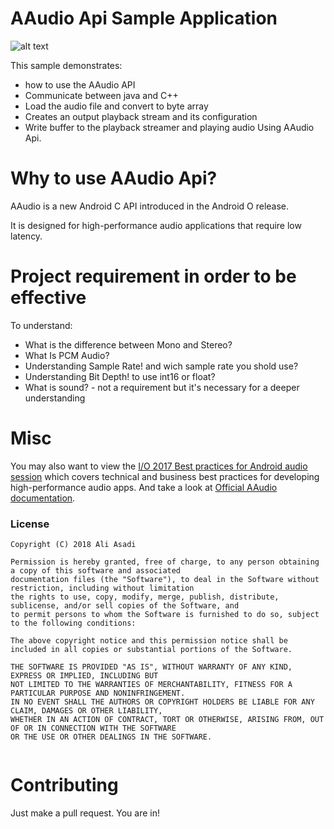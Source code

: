 # AAudio Api Sample Application

![alt text](https://www.androidcentral.com/sites/androidcentral.com/files/styles/xlarge/public/article_images/2015/01/podcast-event.jpg?itok=zsMimlTM)


This sample demonstrates:

* how to use the AAudio API
* Communicate between java and C++
* Load the audio file and convert to byte array
* Creates an output playback stream and its configuration
* Write buffer to the playback streamer and playing audio Using AAudio Api.


# Why to use AAudio Api?
AAudio is a new Android C API introduced in the Android O release.

It is designed for high-performance audio applications that require low latency.


# Project requirement in order to be effective

To understand:

* What is the difference between Mono and Stereo?
* What Is PCM Audio?
* Understanding Sample Rate! and wich sample rate you shold use?
* Understanding Bit Depth! to use int16 or float? 
* What is sound? - not a requirement but it's necessary for a deeper understanding

# Misc
 You may also want to view the [ I/O 2017 Best practices for Android audio session](https://www.youtube.com/watch?v=C0BPXZIvG-Q)
 which covers technical and business best practices for developing high-performance audio apps. And take a look at 
 [Official AAudio documentation](https://developer.android.com/ndk/guides/audio/aaudio/aaudio.html).

### License
```
Copyright (C) 2018 Ali Asadi

Permission is hereby granted, free of charge, to any person obtaining a copy of this software and associated 
documentation files (the "Software"), to deal in the Software without restriction, including without limitation 
the rights to use, copy, modify, merge, publish, distribute, sublicense, and/or sell copies of the Software, and 
to permit persons to whom the Software is furnished to do so, subject to the following conditions:

The above copyright notice and this permission notice shall be included in all copies or substantial portions of the Software.

THE SOFTWARE IS PROVIDED "AS IS", WITHOUT WARRANTY OF ANY KIND, EXPRESS OR IMPLIED, INCLUDING BUT
NOT LIMITED TO THE WARRANTIES OF MERCHANTABILITY, FITNESS FOR A PARTICULAR PURPOSE AND NONINFRINGEMENT.
IN NO EVENT SHALL THE AUTHORS OR COPYRIGHT HOLDERS BE LIABLE FOR ANY CLAIM, DAMAGES OR OTHER LIABILITY,
WHETHER IN AN ACTION OF CONTRACT, TORT OR OTHERWISE, ARISING FROM, OUT OF OR IN CONNECTION WITH THE SOFTWARE
OR THE USE OR OTHER DEALINGS IN THE SOFTWARE.
   
```

# Contributing
Just make a pull request. You are in!


